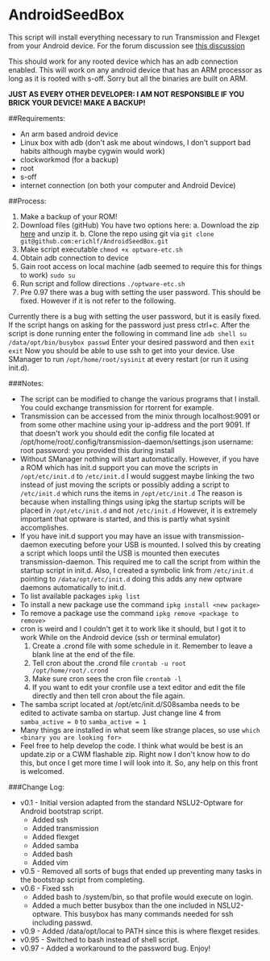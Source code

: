AndroidSeedBox
==============

This script will install everything necessary to run Transmission and Flexget from your Android device.
For the forum discussion see [this discussion](http://minixforums.com/threads/how-to-linux-optware-ssh-samba-transmission-flexget.2825/#post-23301)

This should work for any rooted device which has an adb connection enabled. This
will work on any android device that has an ARM processor as long as it is rooted with s-off.
Sorry but all the binaries are built on ARM.

**JUST AS EVERY OTHER DEVELOPER: I AM NOT RESPONSIBLE IF YOU BRICK YOUR DEVICE! MAKE A BACKUP!**

##Requirements:
* An arm based android device
* Linux box with adb (don't ask me about windows, I don't support bad habits although maybe cygwin would work)
* clockworkmod (for a backup)
* root
* s-off
* internet connection (on both your computer and Android Device)

##Process:
1. Make a backup of your ROM!
2. Download files (gitHub)
  You have two options here:
  a. Download the zip [here](https://github.com/erichlf/AndroidSeedBox/archive/master.zip) and unzip it.
  b. Clone the repo using git via `git clone git@github.com:erichlf/AndroidSeedBox.git`
3. Make script executable
    `chmod +x optware-etc.sh`
4. Obtain adb connection to device
5. Gain root access on local machine (adb seemed to require this for things to work)
    `sudo su`
6. Run script and follow directions
    `./optware-etc.sh`
7. Pre 0.97 there was a bug with setting the user password. This should be fixed. However if it is not refer to the following.

Currently there is a bug with setting the user password, but it is easily fixed. If the script hangs on asking for the password just press ctrl+c. After the script is done running enter the following in command line
    ```adb shell
    su
    /data/opt/bin/busybox passwd```
Enter your desired password and then
    `exit`
    `exit`
Now you should be able to use ssh to get into your device.
Use SManager to run `/opt/home/root/sysinit` at every restart (or run it using init.d).

###Notes:
* The script can be modified to change the various programs that I install. You could exchange transmission for rtorrent for example.
* Transmission can be accessed from the minix through localhost:9091 or from some other machine using your ip-address and the port 9091. If that doesn't work you should edit the config file located at /opt/home/root/.config/transmission-daemon/settings.json
    username: root
    password: you provided this during install
* Without SManager nothing will start automatically. However, if you have a ROM which has init.d support you can move the scripts in `/opt/etc/init.d` to `/etc/init.d` I would suggest maybe linking the two instead of just moving the scripts or possibly adding a script to `/etc/init.d` which runs the items in `/opt/etc/init.d` The reason is because when installing things using ipkg the startup scripts will be placed in `/opt/etc/init.d` and not `/etc/init.d` However, it is extremely important that optware is started, and this is partly what sysinit accomplishes.
* If you have init.d support you may have an issue with transmission-daemon executing before your USB is mounted. I solved this by creating a script which loops until the USB is mounted then executes transmission-daemon. This required me to call the script from within the startup script in init.d. Also, I created a symbolic link from `/etc/init.d` pointing to `/data/opt/etc/init.d` doing this adds any new optware daemons automatically to init.d.
* To list available packages
    `ipkg list`
* To install a new package use the command
    `ipkg install <new package>`
* To remove a package use the command
    `ipkg remove <package to remove>`
* cron is weird and I couldn't get it to work like it should, but I got it to work
    While on the Android device (ssh or terminal emulator)
    1. Create a .crond file with some schedule in it. Remember to leave a blank line at the end of the file.
    2. Tell cron about the .crond file
        `crontab -u root /opt/home/root/.crond`
    3. Make sure cron sees the cron file
        `crontab -l`
    4. If you want to edit your cronfile use a text editor and edit the file directly and then tell cron about the file again.
* The samba script located at /opt/etc/init.d/S08samba needs to be edited to activate samba on startup. Just change line 4 from `samba_active = 0` to `samba_active = 1`
* Many things are installed in what seem like strange places, so use
    `which <binary you are looking for>`
* Feel free to help develop the code. I think what would be best is an update.zip or a CWM flashable zip. Right now I don't know how to do this, but once I get more time I will look into it. So, any help on this front is welcomed.

###Change Log:
* v0.1 - Initial version adapted from the standard NSLU2-Optware for Android bootstrap script.
    * Added ssh
    * Added transmission
    * Added flexget
    * Added samba
    * Added bash
    * Added vim
* v0.5 - Removed all sorts of bugs that ended up preventing many tasks in the bootstrap script from completing.
* v0.6 - Fixed ssh
    * Added bash to /system/bin, so that profile would execute on login.
    * Added a much better busybox than the one included in NSLU2-optware. This busybox has many commands needed for ssh including passwd.
* v0.9 - Added /data/opt/local to PATH since this is where flexget resides.
* v0.95 - Switched to bash instead of shell script.
* v0.97 - Added a workaround to the password bug.
Enjoy! 
